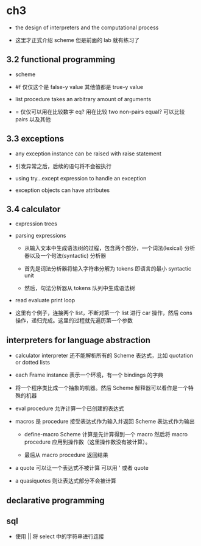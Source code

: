 # ch3

- the design of interpreters and the computational process

- 这里才正式介绍 scheme 但是前面的 lab 就有练习了

## 3.2 functional programming

- scheme

- #f 仅仅这个是 false-y value 其他值都是 true-y value

- list procedure takes an arbitrary amount of arguments  

- = 仅仅可以用在比较数字 eq? 用在比较 two non-pairs equal? 可以比较 pairs 以及其他

## 3.3 exceptions

- any exception instance can be raised with raise statement

- 引发异常之后，后续的语句将不会被执行

- using try...except expression to handle an exception

- exception objects can have attributes

## 3.4 calculator

- expression trees

- parsing expressions

    - 从输入文本中生成语法树的过程，包含两个部分，一个词法(lexical) 分析器以及一个句法(syntactic) 分析器

    - 首先是词法分析器将输入字符串分解为 tokens 即语言的最小 syntactic unit

    - 然后，句法分析器从 tokens 队列中生成语法树

- read evaluate print loop

- 这里有个例子，连接两个 list，不断对第一个 list 进行 car 操作，然后 cons 操作，递归完成。这里的过程就先遍历第一个参数

## interpreters for language abstraction

- calculator interpreter 还不能解析所有的 Scheme 表达式，比如 quotation or dotted lists

- each Frame instance 表示一个环境，有一个 bindings 的字典

- 将一个程序类比成一个抽象的机器。然后 Scheme 解释器可以看作是一个特殊的机器

- eval procedure 允许计算一个已创建的表达式

- macros 是 procedure 接受表达式作为输入并返回 Scheme 表达式作为输出

    - define-macro Scheme 计算是先计算得到一个 macro 然后将 macro procedure 应用到操作数（这里操作数没有被计算）。

    - 最后从 macro procedure 返回结果

- a quote 可以让一个表达式不被计算 可以用 ' 或者 quote

- a quasiquotes 则让表达式部分不会被计算

## declarative programming

## sql

- 使用 || 将 select 中的字符串进行连接
